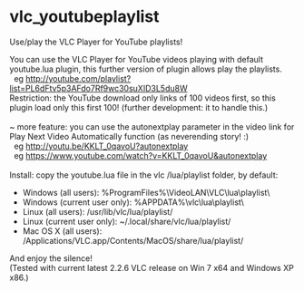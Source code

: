 # vlc_youtubeplaylist
Use/play the VLC Player for YouTube playlists!

You can use the VLC Player for YouTube videos playing with default youtube.lua plugin, this further version of plugin allows play the playlists.<br>
&nbsp;&nbsp;eg http://youtube.com/playlist?list=PL6dFtv5p3AFdo7Rf9wc30suXID3L5du8W<br>
Restriction: the YouTube download only links of 100 videos first, so this plugin load only this first 100! (further development: it to handle this.)<br>
<br>
~ more feature: you can use the autonextplay parameter in the video link for Play Next Video Automatically function (as neverending story! :)<br>
&nbsp;&nbsp;eg http://youtu.be/KKLT_0qavoU?autonextplay<br>
&nbsp;&nbsp;eg https://www.youtube.com/watch?v=KKLT_0qavoU&autonextplay<br>
<br>
Install: copy the youtube.lua file in the vlc /lua/playlist folder, by default:

+ Windows (all users): %ProgramFiles%\VideoLAN\VLC\lua\playlist\
+ Windows (current user only): %APPDATA%\vlc\lua\playlist\
+ Linux (all users): /usr/lib/vlc/lua/playlist/
+ Linux (current user only): ~/.local/share/vlc/lua/playlist/
+ Mac OS X (all users): /Applications/VLC.app/Contents/MacOS/share/lua/playlist/

And enjoy the silence!<br>
(Tested with current latest 2.2.6 VLC release on Win 7 x64 and Windows XP x86.)

